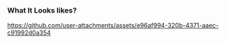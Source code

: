 ### What It Looks likes?
https://github.com/user-attachments/assets/e96af994-320b-4371-aaec-c91992d0a354

